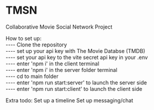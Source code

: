 # TMSN
Collaborative Movie Social Network Project

How to set up: \
---- Clone the repository \
---- set up your api key with The Movie Databse (TMDB) \
---- set your api key to the vite secret api key in your .env \
---- enter 'npm i' in the client terminal \
---- enter 'npm i' in the server folder terminal \
---- cd to main folder \
---- enter 'npm run start:server' to launch the server side \
---- enter 'npm run start:client' to launch the client side 

Extra todo:
Set up a timeline
Set up messaging/chat

